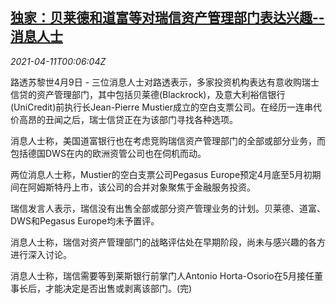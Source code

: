 <!--1618101063000-->
[独家：贝莱德和道富等对瑞信资产管理部门表达兴趣--消息人士](https://cn.reuters.com/article/blackrock-credit-suisse-gp-0410-idCNKBS2BY003)
------

<div><i>2021-04-11T00:06:04Z</i></div><p>路透苏黎世4月9日 - 三位消息人士对路透表示，多家投资机构表达有意收购瑞士信贷的资产管理部门，其中包括贝莱德(Blackrock)，及意大利裕信银行(UniCredit)前执行长Jean-Pierre Mustier成立的空白支票公司。在经历一连串代价高昂的丑闻之后，瑞士信贷正在为该部门寻找各种选项。</p><p>消息人士称，美国道富银行也在考虑竞购瑞信资产管理部门的全部或部分业务，而包括德国DWS在内的欧洲资管公司也在伺机而动。</p><p>两位消息人士称，Mustier的空白支票公司Pegasus Europe预定4月底至5月初期间在阿姆斯特丹上市，该公司的合并对象聚焦于金融服务投资。</p><p>瑞信发言人表示，瑞信没有出售全部或部分资产管理业务的计划。贝莱德、道富、DWS和Pegasus Europe均未予置评。</p><p>消息人士称，瑞信对资产管理部门的战略评估处在早期阶段，尚未与感兴趣的各方进行深入讨论。</p><p>消息人士称，瑞信需要等到莱斯银行前掌门人Antonio Horta-Osorio在5月接任董事长后，才能决定是否出售或剥离该部门。(完)</p>
